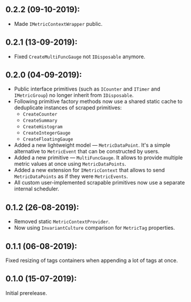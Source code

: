## 0.2.2 (09-10-2019):
- Made `IMetricContextWrapper` public.

## 0.2.1 (13-09-2019):
- Fixed `CreateMultiFuncGauge` not `IDisposable` anymore.

## 0.2.0 (04-09-2019):

- Public interface primitives (such as `ICounter` and `ITimer` and `IMetricGroup`) no longer inherit from `IDisposable`.
- Following primitive factory methods now use a shared static cache to deduplicate instances of scraped primitives:
	- `CreateCounter`
	- `CreateSummary`
	- `CreateHistogram`
	- `CreateIntegerGauge`
	- `CreateFloatingGauge`
- Added a new lightweight model — `MetricDataPoint`. It's a simple alternative to `MetricEvent` that can be constructed by users.
- Added a new primitive — `MultiFuncGauge`. It allows to provide multiple metric values at once using `MetricDataPoints`.
- Added a new extension for `IMetricContext` that allows to send `MetricDataPoints` as if they were `MetricEvents`.
- All custom user-implemented scrapable primitives now use a separate internal scheduler.

## 0.1.2 (26-08-2019):

- Removed static `MetricContextProvider`.
- Now using `InvariantCulture` comparison for `MetricTag` properties.

## 0.1.1 (06-08-2019):

Fixed resizing of tags containers when appending a lot of tags at once.

## 0.1.0 (15-07-2019): 

Initial prerelease.